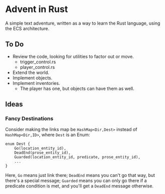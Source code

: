 # Advent in Rust

A simple text adventure, written as a way to learn the Rust language,
using the ECS architecture.

## To Do

* Review the code, looking for utilities to factor out or move.
  * trigger_control.rs
  * player_control.rs
* Extend the world.
* Implement objects.
* Implement inventories.
  * The player has one, but objects can have them as well.


## Ideas

### Fancy Destinations

Consider making the links map be `HashMap<Dir,Dest>` instead of
`HashMap<Dir,ID>`, where `Dest` is an Enum:

```
enum Dest {
    Go(location_entity_id),
    DeadEnd(prose_entity_id),
    Guarded(location_entity_id, predicate, prose_entity_id),
    ...
}
```

Here, `Go` means just link there; `DeadEnd` means you can't go that way,
but there's a special message; `Guarded` means you can only go there if
a predicate condition is met, and you'll get a `DeadEnd` message otherwise.
